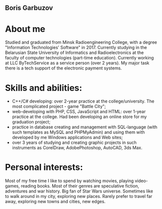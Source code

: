 ## Boris Garbuzov

# About me

Studied and graduated from Minsk Radioengineering College, with a degree "Information Technologies' Software" in 2017. Currently studying in the Belarusian State University of Informatics and Radioelectronics at the faculty of computer technologies (part-time education).
Currently working at LLC ByTechService as a service person (over 2 years). My major task there is a tech support of the electronic payment systems.

# Skills and abilities:

  - C++/C# developing: over 2-year practice at the college/university. The most complicated project - game "Battle City";
  - web-developing with PHP, CSS, JavaScript and HTML: over 1-year practice at the college. Had been developing an online store for my    graduation project;
  - practice in database creating and management with SQL-language (with such templates as MySQL and PHPMyAdmin) and using them with developed by me Windows applications and Web sites;
  - over 3 years of studying and creating graphic projects in such instruments as CorelDraw, AdobePhotoshop, AutoCAD, 3ds Max.
  
# Personal interests:

  Most of my free time I like to spend by watching movies, playing video-games, reading books. Most of their genres are speculative fiction, adventures and war history. Big fan of Star Wars universe.
  Sometimes like to walk around in my city, exploring new places. Rarely prefer to travel far away, exploring new towns and cities, new edges.
